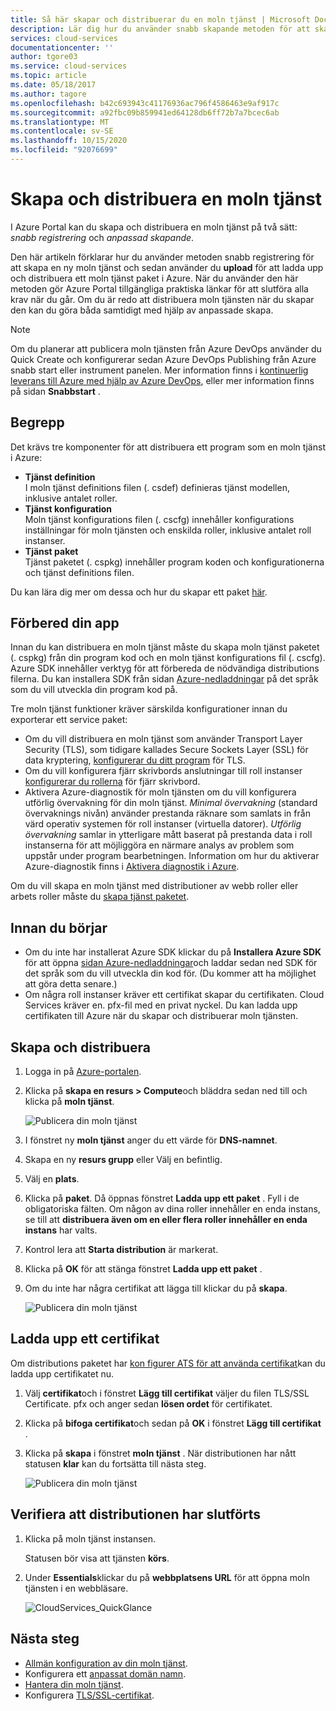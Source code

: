 ```yaml
---
title: Så här skapar och distribuerar du en moln tjänst | Microsoft Docs
description: Lär dig hur du använder snabb skapande metoden för att skapa en moln tjänst och använda upload för att ladda upp och distribuera ett moln tjänst paket i Azure.
services: cloud-services
documentationcenter: ''
author: tgore03
ms.service: cloud-services
ms.topic: article
ms.date: 05/18/2017
ms.author: tagore
ms.openlocfilehash: b42c693943c41176936ac796f4586463e9af917c
ms.sourcegitcommit: a92fbc09b859941ed64128db6ff72b7a7bcec6ab
ms.translationtype: MT
ms.contentlocale: sv-SE
ms.lasthandoff: 10/15/2020
ms.locfileid: "92076699"
---
```

# <a name="how-to-create-and-deploy-a-cloud-service"></a>Skapa och distribuera en moln tjänst
I Azure Portal kan du skapa och distribuera en moln tjänst på två sätt: *snabb registrering* och *anpassad skapande*.

Den här artikeln förklarar hur du använder metoden snabb registrering för att skapa en ny moln tjänst och sedan använder du **upload** för att ladda upp och distribuera ett moln tjänst paket i Azure. När du använder den här metoden gör Azure Portal tillgängliga praktiska länkar för att slutföra alla krav när du går. Om du är redo att distribuera moln tjänsten när du skapar den kan du göra båda samtidigt med hjälp av anpassade skapa.

> [!NOTE]
> Om du planerar att publicera moln tjänsten från Azure DevOps använder du Quick Create och konfigurerar sedan Azure DevOps Publishing från Azure snabb start eller instrument panelen. Mer information finns i [kontinuerlig leverans till Azure med hjälp av Azure DevOps][TFSTutorialForCloudService], eller mer information finns på sidan **Snabbstart** .
>
>

## <a name="concepts"></a>Begrepp
Det krävs tre komponenter för att distribuera ett program som en moln tjänst i Azure:

* **Tjänst definition**  
  I moln tjänst definitions filen (. csdef) definieras tjänst modellen, inklusive antalet roller.
* **Tjänst konfiguration**  
  Moln tjänst konfigurations filen (. cscfg) innehåller konfigurations inställningar för moln tjänsten och enskilda roller, inklusive antalet roll instanser.
* **Tjänst paket**  
  Tjänst paketet (. cspkg) innehåller program koden och konfigurationerna och tjänst definitions filen.

Du kan lära dig mer om dessa och hur du skapar ett paket [här](cloud-services-model-and-package.md).

## <a name="prepare-your-app"></a>Förbered din app
Innan du kan distribuera en moln tjänst måste du skapa moln tjänst paketet (. cspkg) från din program kod och en moln tjänst konfigurations fil (. cscfg). Azure SDK innehåller verktyg för att förbereda de nödvändiga distributions filerna. Du kan installera SDK från sidan [Azure-nedladdningar](https://azure.microsoft.com/downloads/) på det språk som du vill utveckla din program kod på.

Tre moln tjänst funktioner kräver särskilda konfigurationer innan du exporterar ett service paket:

* Om du vill distribuera en moln tjänst som använder Transport Layer Security (TLS), som tidigare kallades Secure Sockets Layer (SSL) för data kryptering, [konfigurerar du ditt program](cloud-services-configure-ssl-certificate-portal.md#modify) för TLS.
* Om du vill konfigurera fjärr skrivbords anslutningar till roll instanser [konfigurerar du rollerna](cloud-services-role-enable-remote-desktop-new-portal.md) för fjärr skrivbord.
* Aktivera Azure-diagnostik för moln tjänsten om du vill konfigurera utförlig övervakning för din moln tjänst. *Minimal övervakning* (standard övervaknings nivån) använder prestanda räknare som samlats in från värd operativ systemen för roll instanser (virtuella datorer). *Utförlig övervakning* samlar in ytterligare mått baserat på prestanda data i roll instanserna för att möjliggöra en närmare analys av problem som uppstår under program bearbetningen. Information om hur du aktiverar Azure-diagnostik finns i [Aktivera diagnostik i Azure](cloud-services-dotnet-diagnostics.md).

Om du vill skapa en moln tjänst med distributioner av webb roller eller arbets roller måste du [skapa tjänst paketet](cloud-services-model-and-package.md#servicepackagecspkg).

## <a name="before-you-begin"></a>Innan du börjar
* Om du inte har installerat Azure SDK klickar du på **Installera Azure SDK** för att öppna [sidan Azure-nedladdningar](https://azure.microsoft.com/downloads/)och laddar sedan ned SDK för det språk som du vill utveckla din kod för. (Du kommer att ha möjlighet att göra detta senare.)
* Om några roll instanser kräver ett certifikat skapar du certifikaten. Cloud Services kräver en. pfx-fil med en privat nyckel. Du kan ladda upp certifikaten till Azure när du skapar och distribuerar moln tjänsten.

## <a name="create-and-deploy"></a>Skapa och distribuera
1. Logga in på [Azure-portalen](https://portal.azure.com/).
2. Klicka på **skapa en resurs > Compute**och bläddra sedan ned till och klicka på **moln tjänst**.

    ![Publicera din moln tjänst](media/cloud-services-how-to-create-deploy-portal/create-cloud-service.png)
3. I fönstret ny **moln tjänst** anger du ett värde för **DNS-namnet**.
4. Skapa en ny **resurs grupp** eller Välj en befintlig.
5. Välj en **plats**.
6. Klicka på **paket**. Då öppnas fönstret **Ladda upp ett paket** . Fyll i de obligatoriska fälten. Om någon av dina roller innehåller en enda instans, se till att **distribuera även om en eller flera roller innehåller en enda instans** har valts.
7. Kontrol lera att **Starta distribution** är markerat.
8. Klicka på **OK** för att stänga fönstret **Ladda upp ett paket** .
9. Om du inte har några certifikat att lägga till klickar du på **skapa**.

    ![Publicera din moln tjänst](media/cloud-services-how-to-create-deploy-portal/select-package.png)

## <a name="upload-a-certificate"></a>Ladda upp ett certifikat
Om distributions paketet har [kon figurer ATS för att använda certifikat](cloud-services-configure-ssl-certificate-portal.md#modify)kan du ladda upp certifikatet nu.

1. Välj **certifikat**och i fönstret **Lägg till certifikat** väljer du filen TLS/SSL Certificate. pfx och anger sedan **lösen ordet** för certifikatet.
2. Klicka på **bifoga certifikat**och sedan på **OK** i fönstret **Lägg till certifikat** .
3. Klicka på **skapa** i fönstret **moln tjänst** . När distributionen har nått statusen **klar** kan du fortsätta till nästa steg.

    ![Publicera din moln tjänst](media/cloud-services-how-to-create-deploy-portal/attach-cert.png)

## <a name="verify-your-deployment-completed-successfully"></a>Verifiera att distributionen har slutförts
1. Klicka på moln tjänst instansen.

    Statusen bör visa att tjänsten **körs**.
2. Under **Essentials**klickar du på **webbplatsens URL** för att öppna moln tjänsten i en webbläsare.

    ![CloudServices_QuickGlance](./media/cloud-services-how-to-create-deploy-portal/running.png)

[TFSTutorialForCloudService]: ./cloud-services-choose-me.md

## <a name="next-steps"></a>Nästa steg
* [Allmän konfiguration av din moln tjänst](cloud-services-how-to-configure-portal.md).
* Konfigurera ett [anpassat domän namn](cloud-services-custom-domain-name-portal.md).
* [Hantera din moln tjänst](cloud-services-how-to-manage-portal.md).
* Konfigurera [TLS/SSL-certifikat](cloud-services-configure-ssl-certificate-portal.md).